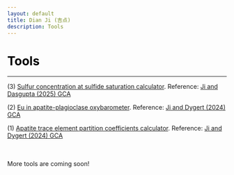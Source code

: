 ```yaml
---
layout: default
title: Dian Ji (吉点)
description: Tools
---
```


# <span style="color:black">Tools</span>
---
(3) <a href="https://dian01811.github.io/files/SCSS calculators.xlsx" download>Sulfur concentration at sulfide saturation calculator</a>. Reference: [Ji and Dasgupta (2025) GCA](https://doi.org/10.1016/j.gca.2025.02.019)

(2) <a href="https://dian01811.github.io/files/fO2_calculator_apatite.xlsx" download>Eu in apatite-plagioclase oxybarometer</a>. Reference: [Ji and Dygert (2024) GCA](https://doi.org/10.1016/j.gca.2023.11.004)

(1) <a href="https://dian01811.github.io/files/Apatite_calculator.xlsx" download>Apatite trace element partition coefficients calculator</a>. Reference: [Ji and Dygert (2024) GCA](https://doi.org/10.1016/j.gca.2023.11.004)

<br>
<br>
More tools are coming soon!
